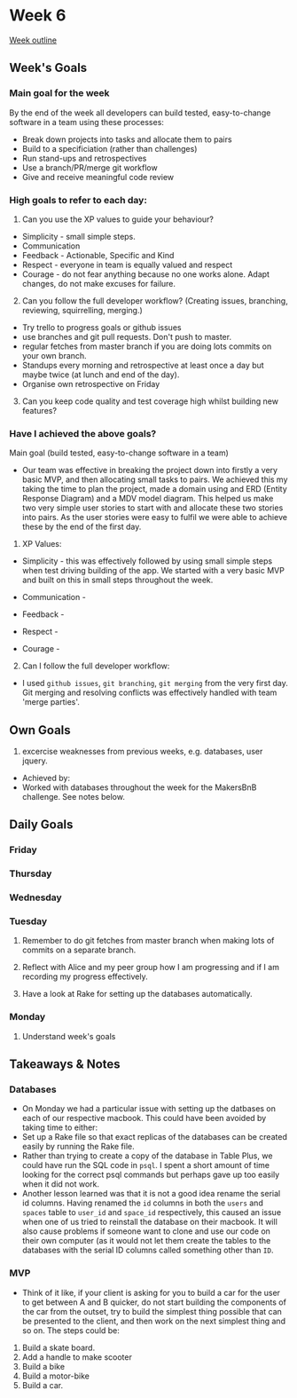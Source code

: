 # Week 6
[Week outline](https://github.com/makersacademy/course/blob/master/week_outlines.md/#week-6)

## Week's Goals

### Main goal for the week
By the end of the week all developers can build tested, easy-to-change software in a team using these processes:

* Break down projects into tasks and allocate them to pairs
* Build to a specificiation (rather than challenges)
* Run stand-ups and retrospectives
* Use a branch/PR/merge git workflow
* Give and receive meaningful code review

### High goals to refer to each day:
1. Can you use the XP values to guide your behaviour?
* Simplicity - small simple steps. 
* Communication
* Feedback - Actionable, Specific and Kind
* Respect - everyone in team is equally valued and respect
* Courage - do not fear anything because no one works alone. Adapt changes, do not make excuses for failure.

2. Can you follow the full developer workflow? (Creating issues, branching, reviewing, squirrelling, merging.)
  * Try trello to progress goals or github issues
  * use branches and git pull requests. Don't push to master.
  * regular fetches from master branch if you are doing lots commits on your own branch.
  * Standups every morning and retrospective at least once a day but maybe twice (at lunch and end of the day).
  * Organise own retrospective on Friday

3. Can you keep code quality and test coverage high whilst building new features?

### Have I achieved the above goals?

Main goal (build tested, easy-to-change software in a team)

* Our team was effective in breaking the project down into firstly a very basic MVP, and then allocating small tasks to pairs. We achieved this my taking the time to plan the project, made a domain using and ERD (Entity Response Diagram) and a MDV model diagram. This helped us make two very simple user stories to start with and allocate these two stories into pairs. As the user stories were easy to fulfil we were able to achieve these by the end of the first day.  

1. XP Values:

 * Simplicity - this was effectively followed by using small simple steps when test driving building of the app. We started with a very basic MVP and built on this in small steps throughout the week. 
 
 * Communication - 
 
 * Feedback -
 
 * Respect - 
 
 * Courage - 

2. Can I follow the full developer workflow:
* I used ```github issues```, ```git branching```, ```git merging``` from the very first day. Git merging and resolving conflicts was effectively handled with team 'merge parties'.  


## Own Goals
1. excercise weaknesses from previous weeks, e.g. databases, user jquery.
* Achieved by:
 * Worked with databases throughout the week for the MakersBnB challenge. See notes below.

## Daily Goals

### Friday

### Thursday

### Wednesday

### Tuesday

1. Remember to do git fetches from master branch when making lots of commits on a separate branch. 

2. Reflect with Alice and my peer group how I am progressing and if I am recording my progress effectively. 

3. Have a look at Rake for setting up the databases automatically. 

### Monday
1. Understand week's goals

## Takeaways & Notes

### Databases
* On Monday we had a particular issue with setting up the datbases on each of our respective macbook. This could have been avoided by taking time to either:
 * Set up a Rake file so that exact replicas of the databases can be created easily by running the Rake file. 
 * Rather than trying to create a copy of the database in Table Plus, we could have run the SQL code in ```psql```. I spent a short amount of time looking for the correct psql commands but perhaps gave up too easily when it did not work.
 * Another lesson learned was that it is not a good idea rename the serial id columns. Having renamed the ```id``` columns in both the ```users``` and ```spaces``` table to ```user_id``` and ```space_id``` respectively, this caused an issue when one of us tried to reinstall the database on their macbook. It will also cause problems if someone want to clone and use our code on their own computer (as it would not let them create the tables to the databases with the serial ID columns called something other than ```ID```.
 
 ### MVP 
 * Think of it like, if your client is asking for you to build a car for the user to get between A and B quicker, do not start building the components of the car from the outset, try to build the simplest thing possible that can be presented to the client, and then work on the next simplest thing and so on. The steps could be:
 1. Build a skate board.
 2. Add a handle to make scooter
 3. Build a bike
 4. Build a motor-bike
 5. Build a car. 
 
